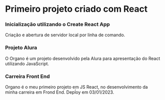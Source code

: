 # Primeiro projeto criado com React

### Inicialização utilizando o Create React App

Criação e abertura de servidor local por linha de comando.

### Projeto Alura

O Organo é um projeto desenvolvido pela Alura para apresentação do React utilizando JavaScript.

### Carreira Front End

Organo é o meu primeiro projeto em JS React, no desenvolvimento da minha carreira em Frond End.
Depĺoy em 03/01/2023.
